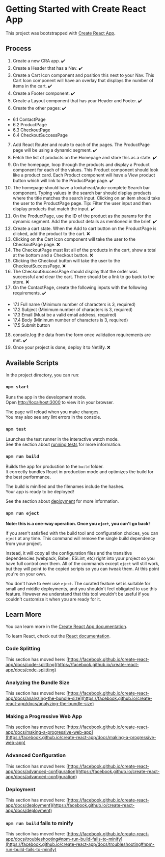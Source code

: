 # Getting Started with Create React App

This project was bootstrapped with [Create React App](https://github.com/facebook/create-react-app).

## Process
1.  Create a new CRA app. :heavy_check_mark:
2. Create a Header that has a Nav. :heavy_check_mark:
3. Create a Cart Icon component and position this next to your Nav. This Cart Icon component will have an overlay that displays the number of items in the cart. :heavy_check_mark:
4. Create a Footer component. :heavy_check_mark:
5. Create a Layout component that has your Header and Footer. :heavy_check_mark:
6. Create the other pages: :heavy_check_mark:
- 6.1 ContactPage
- 6.2 ProductPage
- 6.3 CheckoutPage
- 6.4 CheckoutSuccessPage
7. Add React Router and route to each of the pages. The ProductPage page will be using a dynamic segment. :heavy_check_mark:
8. Fetch the list of products on the Homepage and store this as a state. :heavy_check_mark:
9. On the homepage, loop through the products and display a Product component for each of the values. This Product component should look like a product card. Each Product component will have a View product button which will link to the ProductPage page. :heavy_check_mark:
10. The homepage should have a lookahead/auto-complete Search bar component. Typing values in the search bar should display products where the title matches the search input. Clicking on an item should take the user to the ProductPage page. Tip: Filter the user input and then display products that match the input. :heavy_check_mark:
11. On the ProductPage, use the ID of the product as the params for the dynamic segment. Add the product details as mentioned in the brief. :heavy_check_mark:
12. Create a cart state. When the Add to cart button on the ProductPage is clicked, add the product to the cart. :x:
13. Clicking on the Cart Icon component will take the user to the CheckoutPage page. :x:
14. The CheckoutPage must list all of the products in the cart, show a total at the bottom and a Checkout button. :x:
15. Clicking the Checkout button will take the user to the CheckoutSuccessPage. :x:
16. The CheckoutSuccessPage should display that the order was successful and clear the cart. There should be a link to go back to the store. :x:
17. On the ContactPage, create the following inputs with the following requirements. :heavy_check_mark:
- 17.1 Full name (Minimum number of characters is 3, required)
- 17.2 Subject (Minimum number of characters is 3, required)
- 17.3 Email (Must be a valid email address, required)
- 17.4 Body (Minimum number of characters is 3, required)
- 17.5 Submit button

18. console.log the data from the form once validation requirements are met. :heavy_check_mark:
19. Once your project is done, deploy it to Netlify. :x:

## Available Scripts

In the project directory, you can run:

### `npm start`

Runs the app in the development mode.\
Open [http://localhost:3000](http://localhost:3000) to view it in your browser.

The page will reload when you make changes.\
You may also see any lint errors in the console.

### `npm test`

Launches the test runner in the interactive watch mode.\
See the section about [running tests](https://facebook.github.io/create-react-app/docs/running-tests) for more information.

### `npm run build`

Builds the app for production to the `build` folder.\
It correctly bundles React in production mode and optimizes the build for the best performance.

The build is minified and the filenames include the hashes.\
Your app is ready to be deployed!

See the section about [deployment](https://facebook.github.io/create-react-app/docs/deployment) for more information.

### `npm run eject`

**Note: this is a one-way operation. Once you `eject`, you can't go back!**

If you aren't satisfied with the build tool and configuration choices, you can `eject` at any time. This command will remove the single build dependency from your project.

Instead, it will copy all the configuration files and the transitive dependencies (webpack, Babel, ESLint, etc) right into your project so you have full control over them. All of the commands except `eject` will still work, but they will point to the copied scripts so you can tweak them. At this point you're on your own.

You don't have to ever use `eject`. The curated feature set is suitable for small and middle deployments, and you shouldn't feel obligated to use this feature. However we understand that this tool wouldn't be useful if you couldn't customize it when you are ready for it.

## Learn More

You can learn more in the [Create React App documentation](https://facebook.github.io/create-react-app/docs/getting-started).

To learn React, check out the [React documentation](https://reactjs.org/).

### Code Splitting

This section has moved here: [https://facebook.github.io/create-react-app/docs/code-splitting](https://facebook.github.io/create-react-app/docs/code-splitting)

### Analyzing the Bundle Size

This section has moved here: [https://facebook.github.io/create-react-app/docs/analyzing-the-bundle-size](https://facebook.github.io/create-react-app/docs/analyzing-the-bundle-size)

### Making a Progressive Web App

This section has moved here: [https://facebook.github.io/create-react-app/docs/making-a-progressive-web-app](https://facebook.github.io/create-react-app/docs/making-a-progressive-web-app)

### Advanced Configuration

This section has moved here: [https://facebook.github.io/create-react-app/docs/advanced-configuration](https://facebook.github.io/create-react-app/docs/advanced-configuration)

### Deployment

This section has moved here: [https://facebook.github.io/create-react-app/docs/deployment](https://facebook.github.io/create-react-app/docs/deployment)

### `npm run build` fails to minify

This section has moved here: [https://facebook.github.io/create-react-app/docs/troubleshooting#npm-run-build-fails-to-minify](https://facebook.github.io/create-react-app/docs/troubleshooting#npm-run-build-fails-to-minify)
